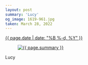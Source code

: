 ```yaml
---
layout: post
summary: 'Lucy'
og_image: 1619-961.jpg
taken: March 28, 2022
---
```


<div class="post">
 <time>
  <a href="/1619">
   {{ page.date | date: "%B %-d, %Y" }}
  </a>
 </time>
 <a href="/1619">
  <figure data-taken="3/28/2022">
   <img alt="{{ page.summary }}" sizes="(min-width: 700px) 50vw, calc(100vw - 2rem)" src="{{ site.assets_url }}/1619-481.jpg" srcset="{{ site.assets_url }}/1619-240.jpg 240w, {{ site.assets_url }}/1619-481.jpg 481w, {{ site.assets_url }}/1619-721.jpg 721w, {{ site.assets_url }}/1619-961.jpg 961w"/>
  </figure>
 </a>
 <span>
  Lucy
 </span>
</div>
